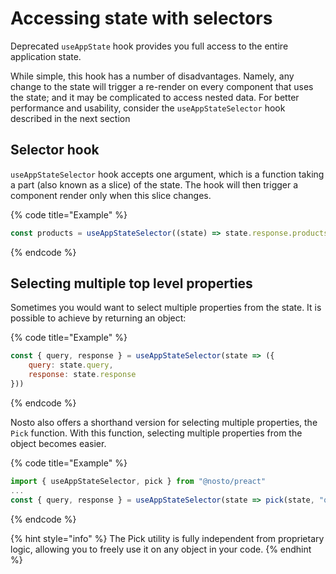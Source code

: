 # Accessing state with selectors

Deprecated `useAppState` hook provides you full access to the entire application state.

While simple, this hook has a number of disadvantages. Namely, any change to the state will trigger a re-render on every component that uses the state; and it may be complicated to access nested data. For better performance and usability, consider the `useAppStateSelector` hook described in the next section

## Selector hook

`useAppStateSelector` hook accepts one argument, which is a function taking a part (also known as a slice) of the state. The hook will then trigger a component render only when this slice changes.

{% code title="Example" %}
```jsx
const products = useAppStateSelector((state) => state.response.products)
```
{% endcode %}

## Selecting multiple top level properties

Sometimes you would want to select multiple properties from the state. It is possible to achieve by returning an object:

{% code title="Example" %}
```jsx
const { query, response } = useAppStateSelector(state => ({
    query: state.query,
    response: state.response
}))
```
{% endcode %}

Nosto also offers a shorthand version for selecting multiple properties, the `Pick` function. With this function, selecting multiple properties from the object becomes easier.

{% code title="Example" %}
```jsx
import { useAppStateSelector, pick } from "@nosto/preact"
...
const { query, response } = useAppStateSelector(state => pick(state, "query", "response"))
```
{% endcode %}

{% hint style="info" %}
The Pick utility is fully independent from proprietary logic, allowing you to freely use it on any object in your code.
{% endhint %}
